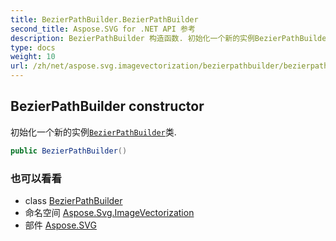 ```yaml
---
title: BezierPathBuilder.BezierPathBuilder
second_title: Aspose.SVG for .NET API 参考
description: BezierPathBuilder 构造函数. 初始化一个新的实例BezierPathBuilder类.
type: docs
weight: 10
url: /zh/net/aspose.svg.imagevectorization/bezierpathbuilder/bezierpathbuilder/
---
```

## BezierPathBuilder constructor

初始化一个新的实例[`BezierPathBuilder`](../)类.

```csharp
public BezierPathBuilder()
```

### 也可以看看

* class [BezierPathBuilder](../)
* 命名空间 [Aspose.Svg.ImageVectorization](../../bezierpathbuilder/)
* 部件 [Aspose.SVG](../../../)


